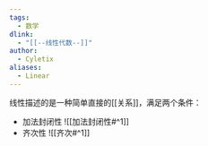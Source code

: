 ```yaml
---
tags:
  - 数学
dlink:
  - "[[--线性代数--]]"
author:
  - Cyletix
aliases:
  - Linear
---
```

线性描述的是一种简单直接的[[关系]]，满足两个条件：
- 加法封闭性
![[加法封闭性#^1]]
 - 齐次性
![[齐次#^1]]
